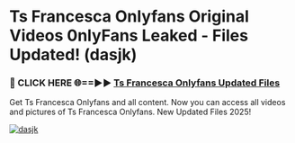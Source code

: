 # Ts Francesca Onlyfans Original Videos 0nlyFans Leaked - Files Updated! (dasjk)

<h3>🔴 CLICK HERE 🌐==►► <a href="https://tinyurl.com/ms9xzufz" rel="nofollow">Ts Francesca Onlyfans Updated Files</a></h3>

Get Ts Francesca Onlyfans and all content. Now you can access all videos and pictures of Ts Francesca Onlyfans. New Updated Files 2025!

[![dasjk](https://i.imgur.com/ppqm5kG.gif)](https://tinyurl.com/ms9xzufz)
